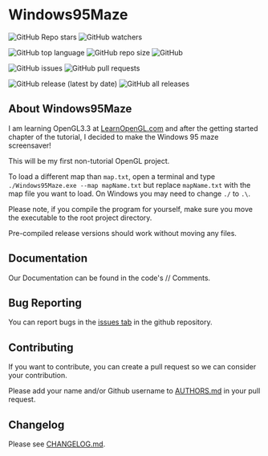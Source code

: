 # Windows95Maze

![GitHub Repo stars](https://img.shields.io/github/stars/CMDR-JohnAlex/Windows95Maze?style=social)
![GitHub watchers](https://img.shields.io/github/watchers/CMDR-JohnAlex/Windows95Maze?style=social)

![GitHub top language](https://img.shields.io/github/languages/top/CMDR-JohnAlex/Windows95Maze)
![GitHub repo size](https://img.shields.io/github/repo-size/CMDR-JohnAlex/Windows95Maze)
![GitHub](https://img.shields.io/github/license/CMDR-JohnAlex/Windows95Maze)

![GitHub issues](https://img.shields.io/github/issues/CMDR-JohnAlex/Windows95Maze)
![GitHub pull requests](https://img.shields.io/github/issues-pr/CMDR-JohnAlex/Windows95Maze)

![GitHub release (latest by date)](https://img.shields.io/github/v/release/CMDR-JohnAlex/Windows95Maze)
![GitHub all releases](https://img.shields.io/github/downloads/CMDR-JohnAlex/Windows95Maze/total)

## About Windows95Maze

I am learning OpenGL3.3 at [LearnOpenGL.com](https://learnopengl.com/) and after the getting started chapter of the tutorial, I decided to make the Windows 95 maze screensaver!

This will be my first non-tutorial OpenGL project.

To load a different map than `map.txt`, open a terminal and type `./Windows95Maze.exe --map mapName.txt` but replace `mapName.txt` with the map file you want to load. On Windows you may need to change `./` to `.\`.

Please note, if you compile the program for yourself, make sure you move the executable to the root project directory.

Pre-compiled release versions should work without moving any files.

## Documentation

Our Documentation can be found in the code's // Comments.

## Bug Reporting

You can report bugs in the [issues tab](https://github.com/CMDR-JohnAlex/Windows95Maze/issues) in the github repository.

## Contributing

If you want to contribute, you can create a pull request so we can consider your contribution.

Please add your name and/or Github username to [AUTHORS.md](AUTHORS.md) in your pull request.

## Changelog

Please see [CHANGELOG.md](CHANGELOG.md).
